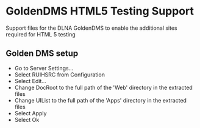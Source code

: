 GoldenDMS HTML5 Testing Support
===============================


Support files for the DLNA GoldenDMS to enable the additional sites required for HTML 5 testing

## Golden DMS setup ##

- Go to Server Settings...
- Select RUIHSRC from Configuration
- Select Edit...
- Change DocRoot to the full path of the 'Web' directory in the extracted files
- Change UIList to the full path of the 'Apps' directory in the extracted files
- Select Apply
- Select Ok

